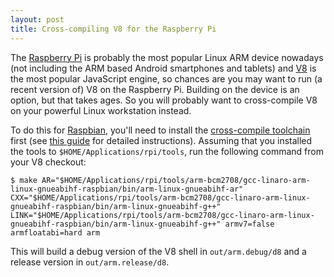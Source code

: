 ```yaml
---
layout: post
title: Cross-compiling V8 for the Raspberry Pi
---
```


The [Raspberry Pi](http://www.raspberrypi.org) is probably the most popular Linux ARM device nowadays (not including the ARM based Android smartphones and tablets) and [V8](http://v8.googlecode.com) is the most popular JavaScript engine, so chances are you may want to run (a recent version of) V8 on the Raspberry Pi. Building on the device is an option, but that takes ages. So you will probably want to cross-compile V8 on your powerful Linux workstation instead.

To do this for [Raspbian](http://www.raspbian.org), you'll need to install the [cross-compile toolchain](https://github.com/raspberrypi/tools) first (see [this guide](http://hertaville.com/2012/09/28/development-environment-raspberry-pi-cross-compiler) for detailed instructions). Assuming that you installed the tools to `$HOME/Applications/rpi/tools`, run the following command from your V8 checkout:

```
$ make AR="$HOME/Applications/rpi/tools/arm-bcm2708/gcc-linaro-arm-linux-gnueabihf-raspbian/bin/arm-linux-gnueabihf-ar" CXX="$HOME/Applications/rpi/tools/arm-bcm2708/gcc-linaro-arm-linux-gnueabihf-raspbian/bin/arm-linux-gnueabihf-g++" LINK="$HOME/Applications/rpi/tools/arm-bcm2708/gcc-linaro-arm-linux-gnueabihf-raspbian/bin/arm-linux-gnueabihf-g++" armv7=false armfloatabi=hard arm
```

This will build a debug version of the V8 shell in `out/arm.debug/d8` and a release version in `out/arm.release/d8`.
